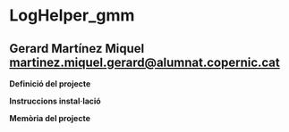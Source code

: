 # LogHelper_gmm
Gerard Martínez Miquel <martinez.miquel.gerard@alumnat.copernic.cat>
--
**Definició del projecte**

**Instruccions instal·lació**

**Memòria del projecte**
